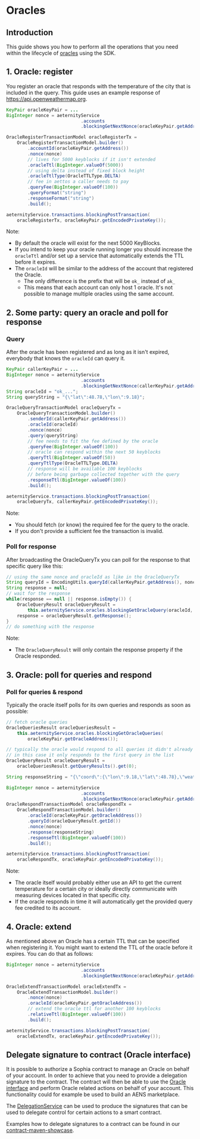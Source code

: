 # Oracles

## Introduction

This guide shows you how to perform all the operations that you need within the lifecycle of [oracles](https://aeternity.com/protocol/oracles) using the SDK.

## 1. Oracle: register
You register an oracle that responds with the temperature of the city that is included in the query.
This guide uses an example response of https://api.openweathermap.org.

```java
KeyPair oracleKeyPair = ...
BigInteger nonce = aeternityService
                            .accounts
                            .blockingGetNextNonce(oracleKeyPair.getAddress());

OracleRegisterTransactionModel oracleRegisterTx =
    OracleRegisterTransactionModel.builder()
        .accountId(oracleKeyPair.getAddress())
        .nonce(nonce)
        // lives for 5000 keyblocks if it isn't extended
        .oracleTtl(BigInteger.valueOf(5000))
        // using delta instead of fixed block height
        .oracleTtlType(OracleTTLType.DELTA)
        // fee in aettos a caller needs to pay
        .queryFee(BigInteger.valueOf(100))
        .queryFormat("string")
        .responseFormat("string")
        .build();

aeternityService.transactions.blockingPostTransaction(
    oracleRegisterTx, oracleKeyPair.getEncodedPrivateKey());
```

Note:

- By default the oracle will exist for the next 5000 KeyBlocks.
- If you intend to keep your oracle running longer you should increase the `oracleTtl` and/or set up a service that automatically extends the TTL before it expires.
- The `oracleId` will be similar to the address of the account that registered the Oracle.
   - The only difference is the prefix that will be `ok_` instead of `ak_`
   - This means that each account can only host 1 oracle. It's not possible to manage multiple oracles using the same account.

## 2. Some party: query an oracle and poll for response
### Query
After the oracle has been registered and as long as it isn't expired, everybody that knows the `oracleId` can query it.

```java
KeyPair callerKeyPair = ...
BigInteger nonce = aeternityService
                            .accounts
                            .blockingGetNextNonce(callerKeyPair.getAddress());
String oracleId = "ok_...";
String queryString = "{\"lat\":48.78,\"lon\":9.18}";

OracleQueryTransactionModel oracleQueryTx =
    OracleQueryTransactionModel.builder()
        .senderId(callerKeyPair.getAddress())
        .oracleId(oracleId)
        .nonce(nonce)
        .query(queryString)
        // fee needs to fit the fee defined by the oracle
        .queryFee(BigInteger.valueOf(100))
        // oracle can respond within the next 50 keyblocks
        .queryTtl(BigInteger.valueOf(50))
        .queryTtlType(OracleTTLType.DELTA)
        // response will be available 100 keyblocks
        // before being garbage collected together with the query
        .responseTtl(BigInteger.valueOf(100))
        .build();

aeternityService.transactions.blockingPostTransaction(
    oracleQueryTx, callerKeyPair.getEncodedPrivateKey());
```

Note:

- You should fetch (or know) the required fee for the query to the oracle.
- If you don't provide a sufficient fee the transaction is invalid.

### Poll for response
After broadcasting the OracleQueryTx you can poll for the response to that specific query like this:

```java
// using the same nonce and oracleId as like in the OracleQueryTx
String queryId = EncodingUtils.queryId(callerKeyPair.getAddress(), nonce, oracleId);
String response = null;
// wait for the response
while(response == null || response.isEmpty()) {
    OracleQueryResult oracleQueryResult =
        this.aeternityService.oracles.blockingGetOracleQuery(oracleId, queryId);
    response = oracleQueryResult.getResponse();
}
// do something with the response
```

Note:

- The `OracleQueryResult` will only contain the response property if the Oracle responded.
 
## 3. Oracle: poll for queries and respond

### Poll for queries & respond
Typically the oracle itself polls for its own queries and responds as soon as possible:

```java
// fetch oracle queries
OracleQueriesResult oracleQueriesResult =
    this.aeternityService.oracles.blockingGetOracleQueries(
        oracleKeyPair.getOracleAddress());

// typically the oracle would respond to all queries it didn't already respond to
// in this case it only responds to the first query in the list
OracleQueryResult oracleQueryResult =
    oracleQueriesResult.getQueryResults().get(0);

String responseString = "{\"coord\":{\"lon\":9.18,\"lat\":48.78},\"weather\":[{\"id\":310,\"main\":\"Drizzle\",\"description\":\"light intensity drizzle rain\",\"icon\":\"09n\"}],\"base\":\"stations\",\"main\":{\"temp\":282.56,\"pressure\":1021,\"humidity\":93,\"temp_min\":279.82,\"temp_max\":285.37},\"visibility\":7000,\"wind\":{\"speed\":4.1,\"deg\":330},\"clouds\":{\"all\":90},\"dt\":1572217099,\"sys\":{\"type\":1,\"id\":1274,\"country\":\"DE\",\"sunrise\":1572156074,\"sunset\":1572192774},\"timezone\":3600,\"id\":2825297,\"name\":\"Stuttgart\",\"cod\":200}";

BigInteger nonce = aeternityService
                            .accounts
                            .blockingGetNextNonce(oracleKeyPair.getAddress());
OracleRespondTransactionModel oracleRespondTx =
    OracleRespondTransactionModel.builder()
        .oracleId(oracleKeyPair.getOracleAddress())
        .queryId(oracleQueryResult.getId())
        .nonce(nonce)
        .response(responseString)
        .responseTtl(BigInteger.valueOf(100))
        .build();

aeternityService.transactions.blockingPostTransaction(
    oracleRespondTx, oracleKeyPair.getEncodedPrivateKey());
```

Note:

- The oracle itself would probably either use an API to get the current temperature for a certain city or ideally directly communicate with measuring devices located in that specific city.
- If the oracle responds in time it will automatically get the provided query fee credited to its account.
  
## 4. Oracle: extend
As mentioned above an Oracle has a certain TTL that can be specified when registering it. You might want to extend the TTL of the oracle before it expires. You can do that as follows:

```java
BigInteger nonce = aeternityService
                            .accounts
                            .blockingGetNextNonce(oracleKeyPair.getAddress());

OracleExtendTransactionModel oracleExtendTx =
    OracleExtendTransactionModel.builder()
        .nonce(nonce)
        .oracleId(oracleKeyPair.getOracleAddress())
        // extend the oracle ttl for another 100 keyblocks
        .relativeTtl(BigInteger.valueOf(100))
        .build();

aeternityService.transactions.blockingPostTransaction(
    oracleExtendTx, oracleKeyPair.getEncodedPrivateKey());
```

## Delegate signature to contract (Oracle interface)
It is possible to authorize a Sophia contract to manage an Oracle on behalf of your account. In order to achieve that you need to provide a delegation signature to the contract. The contract will then be able to use the [Oracle interface](https://aeternity.com/aesophia/latest/sophia_stdlib/#oracle) and perform Oracle related actions on behalf of your account.
This functionality could for example be used to build an AENS marketplace.

The [DelegationService](https://github.com/kryptokrauts/aepp-sdk-java/blob/master/src/main/java/com/kryptokrauts/aeternity/sdk/service/delegation/DelegationService.java)
can be used to produce the signatures that can be used to delegate control for certain actions to a smart contract. 

Examples how to delegate signatures to a contract can be found in our [contract-maven-showcase](https://github.com/kryptokrauts/contraect-showcase-maven).
